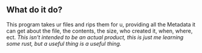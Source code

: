## What do it do?  
This program takes ur files and rips them for u, providing all the Metadata it can get about the file, the contents, the size, who created it, when, where, ect. *This isn't intended to be an actual product, this is just me learning some rust, but a useful thing is a useful thing.*
